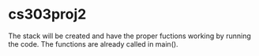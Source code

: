 # cs303proj2

The stack will be created and have the proper fuctions working by running the code. The functions are already called in main().
